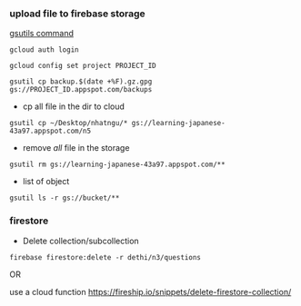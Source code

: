 ###  upload file to firebase storage

[gsutils command](https://cloud.google.com/storage/docs/gsutil/commands/acl)

`gcloud auth login`

`gcloud config set project PROJECT_ID`

`gsutil cp backup.$(date +%F).gz.gpg gs://PROJECT_ID.appspot.com/backups`

- cp all file in the dir to cloud

`gsutil cp ~/Desktop/nhatngu/* gs://learning-japanese-43a97.appspot.com/n5`

- remove *all* file in the storage

`gsutil rm gs://learning-japanese-43a97.appspot.com/**`


- list of object

`gsutil ls -r gs://bucket/**`

### firestore

- Delete collection/subcollection

`firebase firestore:delete -r dethi/n3/questions`

OR

use a cloud function
https://fireship.io/snippets/delete-firestore-collection/
